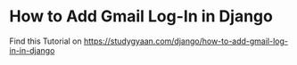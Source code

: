 # How to Add Gmail Log-In in Django

Find this Tutorial on https://studygyaan.com/django/how-to-add-gmail-log-in-in-django

